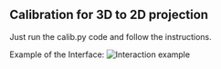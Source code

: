 ## Calibration for 3D to 2D projection

Just run the calib.py code and follow the instructions.

Example of the Interface:
![Interaction example](./img/example.pngg)
